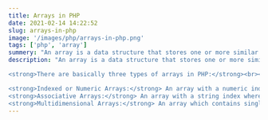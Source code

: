 ```yaml
---
title: Arrays in PHP
date: 2021-02-14 14:22:52
slug: arrays-in-php
image: '/images/php/arrays-in-php.png'
tags: ['php', 'array']
summery: "An array is a data structure that stores one or more similar type of values in a single value. For example if you want to store 100 numbers then instead of defining 100 variables its easy to define an array of 100 length."
description: "An array is a data structure that stores one or more similar type of values in a single value. For example if you want to store 100 numbers then instead of defining 100 variables its easy to define an array of 100 length.<br><br>

<strong>There are basically three types of arrays in PHP:</strong><br><br>

<strong>Indexed or Numeric Arrays:</strong> An array with a numeric index where values are stored linearly.<br>
<strong>Associative Arrays:</strong> An array with a string index where instead of linear storage, each value can be assigned a specific key.<br>
<strong>Multidimensional Arrays:</strong> An array which contains single or multiple array within it and can be accessed via multiple indices."
---
```

